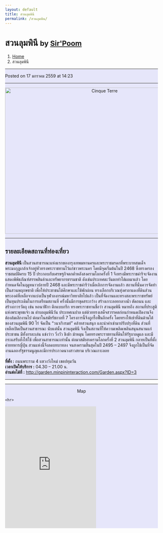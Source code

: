 ```yaml
---
layout: default
title: สวนลุมพินี
permalink: /สวนลุมพิน/
---
```


<!-- Page Content -->
<div class="container">

<!-- Page Heading/Breadcrumbs -->
<div class="row">
<div class="col-lg-12">
<h1 class="page-header"> สวนลุมพินี
  <small>by <a href="#"> Sir'Poom</a>
  </small>
</h1>
<ol class="breadcrumb">
  <li><a href="index.html">Home</a>
  </li>
  <li class="active">สวนลุมพินี</li>
</ol>
</div>
</div>
<!-- /.row -->

<!-- Content Row -->
<div class="row">

<!-- Blog Post Content Column -->
<div class="col-md-8" style="background-color:lavender;" >

<!-- Blog Post -->

<hr>

<!-- Date/Time -->
<p><i class="fa fa-clock-o"></i> Posted on 17 มกราคม 2559 at 14:23 </p>

<hr>

<!-- Preview Image -->
<center>
<img src="http://img.kapook.com/image/Travel_1/bangkok/l4.jpg"
class="img-thumbnail" alt="Cinque Terre" width="640" height="480">
</center>

<hr>

<!-- Post Content -->
<h2>รายละเอียดสถานที่ท่องเที่ยว</h2>
<p class="lead">
<div class="well well-lg">
    <b>สวนลุมพินี</b> เป็นสวนสาธารณะแห่งแรกของกรุงเทพมหานครและพระราชมรดกที่พระบาทสมเด็จพระมงกุฎเกล้าเจ้าอยู่หัวทรงพระราชทานไว้แก่ชาวพระนคร โดยมีจุดเริ่มต้นในปี 2468 ซึ่งทรงครองราชสมบัติครบ 15 ปี ประกอบกับเศรษฐกิจตกต่ำหลังสงครามโลกครั้งที่ 1 จึงทรงมีพระราชดำริจะจัดงานแสดงพิพิธภัณฑ์สรรพสินค้าและทรัพยากรธรรมชาติ ดังเช่นประเทศตะวันตกทำได้ผลมาแล้ว โดยกำหนดจัดในฤดูหนาวปลายปี 2468 และมีพระราชดำริว่าเมื่อเลิกการจัดงานแล้ว สถานที่นั่นควรจัดทำเป็นสวนพฤกษชาติ เพื่อให้ประชาชนได้ศึกษาและใช้พักผ่อน ทรงเลือกบริเวณทุ่งศาลาแดงที่ดินส่วนพระองค์ที่เหลือจากแบ่งเป็นจุฬาลงกรณ์มหาวิทยาลัยไปแล้ว เป็นที่จัดงานและทรงสละพระราชทรัพย์เป็นทุนประเดิมในการเตรียมสถานที่ ครั้งนั้นมีการขุดสระกว้าง สร้างเกาะลอยกลางน้ำ ตัดถนน และสร้างถาวรวัตถุ เช่น หอนาฬิกา ตึกแบบกรีก ทรงพระราชทานชื่อว่า สวนลุมพินี หมายถึง สถานที่ประสูติแห่งพระพุทธเจ้า ณ ตำบลลุมพินีวัน ประเทศเนปาล แต่ด้วยทรงเสด็จสวรรคตก่อนกำหนดเปิดงานจึงต้องล้มเลิกงานไป ต่อมาในสมัยรัชกาลที่ 7 โครงการนี้จึงถูกรื้อฟื้นอีกครั้ง โดยทรงให้เช่าที่ดินด้านใต้ของสวนลุมพินี 90 ไร่ จัดเป็น “วนาเริงรมย์” คล้ายสวนสนุก และนำค่าเช่ามาปรับปรุงที่ดิน ส่วนที่เหลือเปิดเป็นสวนสาธารณะ นับแต่นั้น สวนลุมพินี จึงเป็นสถานที่ให้ความเพลิดเพลินสนุนสนานแก่ประชาชน มีทั้งกรละเล่น แข่งว่าว วิ่งวัว ชิงช้า ม้าหมุน โดยทรงพระราชทานที่ดินให้รัฐบาลดูแล และมีกระแสรับสั่งให้ใช้ เพื่อสวนสาธารณะเท่านั้น ต่อมาสมัยสงครามโลกครั้งที่ 2 สวนลุมพินี กลายเป็นที่ตั้งค่ายทหารญี่ปุ่น สวนแห่งนี้จึงลดบทบาทลง จนสงครามสิ้นสุดในปี 2495 – 2497 จึงถูกใช้เป็นที่จัดงานฉลองรัฐธรรมนูญและมีการประกวดนางสาวสยาม บริเวณเกาะลอย
    <br>
    <br><b>ที่ตั้ง :</b> ถนนพระราม 4 แขวงวังใหม่ เขตปทุมวัน
    <br><b>เวลาเปิดให้บริการ :</b> 04.30 – 21.00 น.
    <br><b>อ่านต่อได้ที่ :</b> <a href="http://garden.minpininteraction.com/Garden.aspx?ID=3"target="_blank">http://garden.minpininteraction.com/Garden.aspx?ID=3</a>
  </div>

<hr>

  </div>
  <div class="col-md-4" style="background-color:lavender;">
    <hr>
    <div class="well well-lg">
    <center><p><i class="fa fa-3x fa-map-marker"></i> Map</p></center>

    <hr>
  <iframe src="https://www.google.com/maps/embed?pb=!1m14!1m8!1m3!1d4609.115861091399!2d100.5443603742037!3d13.731220416433752!3m2!1i1024!2i768!4f13.1!3m3!1m2!1s0x30e29f26ed4bb01b%3A0xac01b20801f96936!2z4Liq4Lin4LiZ4Lil4Li44Lih!5e0!3m2!1sth!2s!4v1453015055495" width="300" height="400" frameborder="0" style="border:0" allowfullscreen></iframe>
    </div>
  </div>


  </div>
</div>
</div>

</div>

</div>
